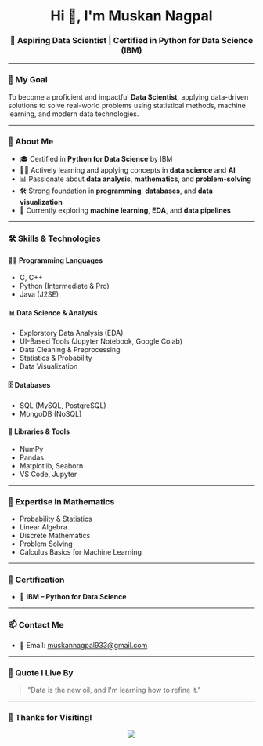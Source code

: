 <h1 align="center">Hi 👋, I'm Muskan Nagpal</h1>
<h3 align="center">🚀 Aspiring Data Scientist | Certified in Python for Data Science (IBM)</h3>

---

### 🎯 My Goal

To become a proficient and impactful **Data Scientist**, applying data-driven solutions to solve real-world problems using statistical methods, machine learning, and modern data technologies.

---

### 🧠 About Me

- 🎓 Certified in **Python for Data Science** by IBM  
- 👩‍💻 Actively learning and applying concepts in **data science** and **AI**  
- 📊 Passionate about **data analysis**, **mathematics**, and **problem-solving**  
- 🛠️ Strong foundation in **programming**, **databases**, and **data visualization**  
- 🌱 Currently exploring **machine learning**, **EDA**, and **data pipelines**

---

### 🛠️ Skills & Technologies

#### 👩‍💻 Programming Languages
- C, C++
- Python (Intermediate & Pro)
- Java (J2SE)

#### 📊 Data Science & Analysis
- Exploratory Data Analysis (EDA)
- UI-Based Tools (Jupyter Notebook, Google Colab)
- Data Cleaning & Preprocessing
- Statistics & Probability
- Data Visualization

#### 🗄️ Databases
- SQL (MySQL, PostgreSQL)
- MongoDB (NoSQL)

#### 🧰 Libraries & Tools
- NumPy
- Pandas
- Matplotlib, Seaborn
- VS Code, Jupyter

---

### 🧮 Expertise in Mathematics

- Probability & Statistics  
- Linear Algebra  
- Discrete Mathematics  
- Problem Solving  
- Calculus Basics for Machine Learning  

---

### 🏅 Certification

- 📜 **IBM – Python for Data Science**

---

### 📫 Contact Me

- 📧 Email: muskannagpal933@gmail.com


---

### 💬 Quote I Live By

> "Data is the new oil, and I'm learning how to refine it."

---

### 🙏 Thanks for Visiting!

<p align="center">
  <img src="https://readme-typing-svg.herokuapp.com?font=Fira+Code&pause=1000&center=true&vCenter=true&width=435&lines=Driven+by+Data+%F0%9F%93%88;Learning+with+Passion+%F0%9F%92%AD;Building+with+Python+%F0%9F%90%8D;Growing+Every+Day+%F0%9F%8C%B1" />
</p>
